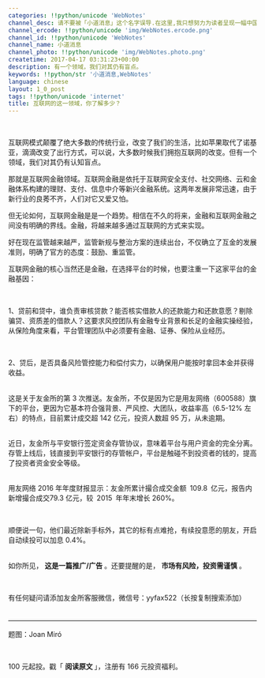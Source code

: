 ```yaml
---
categories: !!python/unicode 'WebNotes'
channel_desc: 请不要被「小道消息」这个名字误导.在这里,我只想努力为读者呈现一幅中国互联网的清明上河图.
channel_ercode: !!python/unicode 'img/WebNotes.ercode.png'
channel_id: !!python/unicode 'WebNotes'
channel_name: 小道消息
channel_photo: !!python/unicode 'img/WebNotes.photo.png'
createtime: 2017-04-17 03:31:23+00:00
description: 有一个领域，我们对其仍有盲点。
keywords: !!python/str '小道消息,WebNotes'
language: chinese
layout: 1_0_post
tags: !!python/unicode 'internet'
title: 互联网的这一领域，你了解多少？
---
```

<div class="rich_media_content" id="js_content">
<p>
<inherit>
<br/>
</inherit>
</p>
<p>
<inherit>
          互联网模式颠覆了绝大多数的传统行业，改变了我们的生活，比如苹果取代了诺基亚，滴滴改变了出行方式，可以说，大多数时候我们拥抱互联网的改变。但有一个领域，我们对其仍有认知盲点。
         </inherit>
</p>
<p>
<inherit>
</inherit>
</p>
<p>
<inherit>
          那就是互联网金融领域。互联网金融是依托于互联网安全支付、社交网络、云和金融体系构建的理财、支付、信息中介等新兴金融系统。这两年发展非常迅速，由于新行业的良莠不齐，人们对它又爱又怕。
         </inherit>
</p>
<p>
<inherit>
</inherit>
</p>
<p>
<inherit>
</inherit>
<inherit>
          但无论如何，互联网金融是是一个趋势。相信在不久的将来，金融和互联网金融之间没有明确的界线。金融，将越来越多通过互联网的方式来实现。
         </inherit>
</p>
<p>
<inherit>
</inherit>
</p>
<p>
<inherit>
          好在现在监管越来越严，监管新规与整治方案的连续出台，不仅确立了互金的发展准则，明确了官方的态度：鼓励、重监管。
         </inherit>
</p>
<p>
<inherit>
</inherit>
</p>
<p>
<inherit>
          互联网金融的核心当然还是金融，在选择平台的时候，也要注重一下这家平台的金融基因：
         </inherit>
<inherit>
<br/>
</inherit>
</p>
<p>
<inherit>
<br/>
</inherit>
</p>
<p>
<inherit>
          1、贷前和贷中，谁负责审核贷款？能否核实借款人的还款能力和还款意愿？剔除骗贷、资质差的借款人？这要求风控团队有金融专业背景和长足的金融实操经验，从保险角度来看，平台管理团队中必须要有金融、证券、保险从业经历。
         </inherit>
<inherit>
<br/>
</inherit>
</p>
<p>
<inherit>
<br/>
</inherit>
</p>
<p>
<inherit>
          2、贷后，是否具备风险管控能力和偿付实力，以确保用户能按时拿回本金并获得收益。
         </inherit>
</p>
<p>
<inherit>
<span class="author-2746038 font-color-12 font-size-3" style="color: rgb(43, 43, 43); font-size: 11pt;">
<br/>
</span>
</inherit>
<inherit>
          这是关于友金所的第 3 次推送。友金所，不仅是因为它是用友网络（600588）旗下的平台，更因为它基本符合强背景、严风控、大团队，收益率高（6.5-12% 左右）的特点，目前累计成交超 142 亿元，投资人数超 95 万，从未逾期。
         </inherit>
</p>
<p>
<inherit>
<br/>
</inherit>
<inherit>
          近日，友金所与平安银行签定资金存管协议，意味着平台与用户资金的完全分离。存管上线后，钱直接到平安银行的存管帐户，平台是触碰不到投资者的钱的，提高了投资者资金安全等级。
         </inherit>
</p>
<p>
<inherit>
<br/>
</inherit>
<inherit>
          用友网络 2016 年年度财报显示：友金所累计撮合成交金额 109.8 亿元，报告内新增撮合成交79.3 亿元，较 2015 年年末增长 260%。
         </inherit>
<inherit>
<br/>
</inherit>
</p>
<p>
<inherit>
<br/>
</inherit>
</p>
<p>
<inherit>
          顺便说一句，他们最近除新手标外，其它的标有点难抢，有续投意愿的朋友，开启自动续投可以加息 0.4%。
         </inherit>
</p>
<p>
<inherit style="display: block;">
<span class="author-2746038 font-color-12 font-size-3" style="color: rgb(43, 43, 43); font-size: 11pt;">
<br/>
</span>
</inherit>
<inherit>
          如你所见，
          <strong>
           这是一篇推广/广告
          </strong>
          。还要提醒的是，
          <strong>
           市场有风险，投资需谨慎
          </strong>
          。
         </inherit>
<inherit>
<br/>
</inherit>
</p>
<p>
<inherit>
<br/>
</inherit>
</p>
<p>
<inherit>
</inherit>
</p>
<p>
<inherit>
          有任何疑问请添加友金所客服微信，微信号：yyfax522（长按复制搜索添加）
         </inherit>
<inherit style="display: block;">
<span class="author-2746038 font-color-12 font-size-3" style="color: rgb(43, 43, 43); font-size: 11pt;">
<br/>
</span>
</inherit>
<inherit style="display: block;">
<span class="author-2746038 font-color-12 font-size-3" style="color: rgb(43, 43, 43); font-size: 11pt;">
</span>
</inherit>
</p>
<hr style="font-family: Lato, Helvetica, Arial, freesans, clean, sans-serif; border-right-width: 0px; border-bottom-width: 0px; border-left-width: 0px; border-top-style: solid; border-top-color: rgb(234, 234, 234); height: 1px; margin-top: 1em; margin-bottom: 1em; color: rgb(51, 51, 51); font-size: 16px; white-space: normal;"/>
<p>
         题图：Joan Miró
        </p>
<p>
<br/>
</p>
<p>
<inherit>
          100 元起投。戳「
          <strong>
           阅读原文
          </strong>
          」，注册有 166 元投资福利。
         </inherit>
</p>
</div>